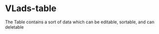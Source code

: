 # VLads-table
The Table contains a sort of data which can be editable, sortable, and can deletable


